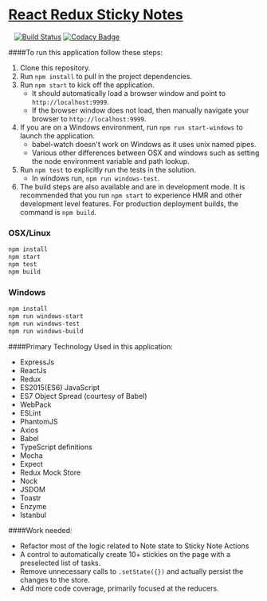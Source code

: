 # <a href='#'>React Redux Sticky Notes</a>

&nbsp;&nbsp; [![Build Status](https://travis-ci.org/oshalygin/ReactReduxStickyNotes.svg?branch=master)](https://travis-ci.org/oshalygin/ReactReduxStickyNotes)
[![Codacy Badge](https://api.codacy.com/project/badge/Grade/ed031704cb564562ad3a9807c145ea14)](https://www.codacy.com/app/oshalygin/ReactReduxStickyNotes?utm_source=github.com&amp;utm_medium=referral&amp;utm_content=oshalygin/ReactReduxStickyNotes&amp;utm_campaign=Badge_Grade)



####To run this application follow these steps:
1.  Clone this repository.
2.  Run  `npm install`  to pull in the project dependencies.
3.  Run  `npm start`  to kick off the application.
    * It should automatically load a browser window and point to  `http://localhost:9999`.
    * If the browser window does not load, then manually navigate your browser to  `http://localhost:9999`.
3.  If you are on a Windows environment, run `npm run start-windows` to launch the application.
    * babel-watch doesn't work on Windows as it uses unix named pipes.
    * Various other differences between OSX and windows such as setting the node environment variable and path lookup.
4.  Run `npm test` to explicitly run the tests in the solution.
    * In windows run, `npm run windows-test`.
5.  The build steps are also available and are in development mode. It is recommended that you run `npm start` to experience HMR and other development level features.  For production deployment builds, the command is `npm build`.

### OSX/Linux
```sh
npm install
npm start
npm test
npm build
```

### Windows
```sh
npm install
npm run windows-start
npm run windows-test
npm run windows-build
```

####Primary Technology Used in this application:
* ExpressJs
* ReactJs
* Redux
* ES2015(ES6) JavaScript
* ES7 Object Spread (courtesy of Babel)
* WebPack
* ESLint
* PhantomJS
* Axios
* Babel
* TypeScript definitions
* Mocha
* Expect
* Redux Mock Store
* Nock
* JSDOM
* Toastr
* Enzyme
* Istanbul

####Work needed:
* Refactor most of the logic related to Note state to Sticky Note Actions
* A control to automatically create 10+ stickies on the page with a preselected list of tasks.
* Remove unnecessary calls to `.setState({})` and actually persist the changes to the store.
* Add more code coverage, primarily focused at the reducers.
